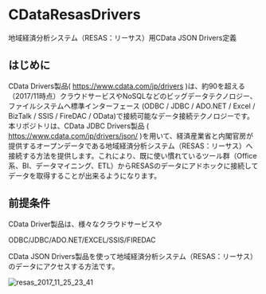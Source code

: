 # CDataResasDrivers
地域経済分析システム（RESAS：リーサス）用CData JSON Drivers定義

## はじめに

CData Drivers製品( https://www.cdata.com/jp/drivers )は、約90を超える（2017/11時点）クラウドサービスやNoSQLなどのビッグデータテクノロジー、ファイルシステムへ標準インターフェース (ODBC / JDBC / ADO.NET / Excel / BizTalk / SSIS / FireDAC / OData)で接続可能なデータ接続テクノロジーです。本リポジトリは、CData JDBC Drivers製品 ( https://www.cdata.com/jp/drivers/json/ )を用いて、経済産業省と内閣官房が提供するオープンデータである地域経済分析システム（RESAS：リーサス）へ接続する方法を提供します。これにより、既に使い慣れているツール群（Office系、BI、データマイニング、ETL）からRESASのデータにアドホックに接続してデータを取得することが出来るようになります。

## 前提条件



CData Driver製品は、様々なクラウドサービスや

ODBC/JDBC/ADO.NET/EXCEL/SSIS/FIREDAC

CData JSON Drivers製品を使って地域経済分析システム（RESAS：リーサス）のデータにアクセスする方法です。




![resas_2017_11_25_23_41](https://user-images.githubusercontent.com/30857122/33231566-7c402b2c-d23a-11e7-9c14-be53db9a7635.jpg)
